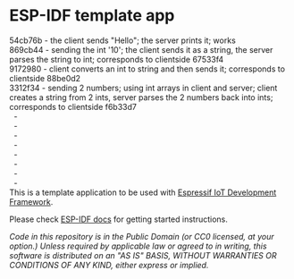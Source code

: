 ESP-IDF template app
====================

54cb76b - the client sends "Hello"; the server prints it; works  
869cb44 - sending the int '10'; the client sends it as a string, the server parses the string to int; corresponds to clientside 67533f4  
9172980 - client converts an int to string and then sends it; corresponds to clientside 88be0d2  
3312f34 - sending 2 numbers; using int arrays in client and server; client creates a string from 2 ints, server parses the 2 numbers back into ints; corresponds to clientside f6b33d7  
&nbsp;  -  
&nbsp;  -  
&nbsp;  -  
&nbsp;  -  
&nbsp;  -  
&nbsp;  -  
&nbsp;  -  
&nbsp;  -  
This is a template application to be used with [Espressif IoT Development Framework](https://github.com/espressif/esp-idf).

Please check [ESP-IDF docs](https://docs.espressif.com/projects/esp-idf/en/latest/get-started/index.html) for getting started instructions.

*Code in this repository is in the Public Domain (or CC0 licensed, at your option.)
Unless required by applicable law or agreed to in writing, this
software is distributed on an "AS IS" BASIS, WITHOUT WARRANTIES OR
CONDITIONS OF ANY KIND, either express or implied.*
